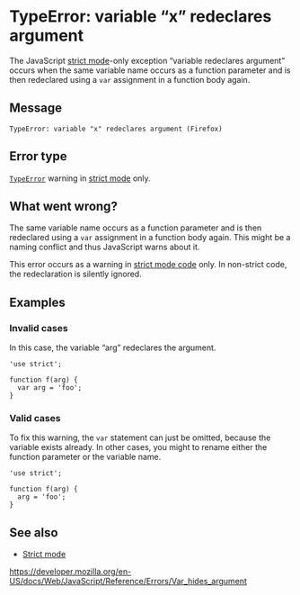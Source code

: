 TypeError: variable “x” redeclares argument
===========================================

The JavaScript [strict mode](../strict_mode)-only exception “variable redeclares argument” occurs when the same variable name occurs as a function parameter and is then redeclared using a `var` assignment in a function body again.

Message
-------

    TypeError: variable "x" redeclares argument (Firefox)

Error type
----------

[`TypeError`](../global_objects/typeerror) warning in [strict mode](../strict_mode) only.

What went wrong?
----------------

The same variable name occurs as a function parameter and is then redeclared using a `var` assignment in a function body again. This might be a naming conflict and thus JavaScript warns about it.

This error occurs as a warning in [strict mode code](../strict_mode) only. In non-strict code, the redeclaration is silently ignored.

Examples
--------

### Invalid cases

In this case, the variable “arg” redeclares the argument.

    'use strict';

    function f(arg) {
      var arg = 'foo';
    }

### Valid cases

To fix this warning, the `var` statement can just be omitted, because the variable exists already. In other cases, you might to rename either the function parameter or the variable name.

    'use strict';

    function f(arg) {
      arg = 'foo';
    }

See also
--------

-   [Strict mode](../strict_mode)

<a href="https://developer.mozilla.org/en-US/docs/Web/JavaScript/Reference/Errors/Var_hides_argument" class="_attribution-link">https://developer.mozilla.org/en-US/docs/Web/JavaScript/Reference/Errors/Var_hides_argument</a>
